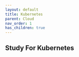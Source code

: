```yaml
---
layout: default
title: Kubernetes
parent: Cloud
nav_order: 1
has_children: true
---
```


## Study For Kubernetes
